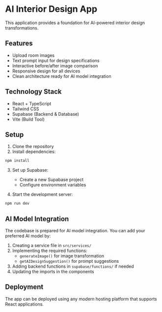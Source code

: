 
# AI Interior Design App

This application provides a foundation for AI-powered interior design transformations.

## Features

- Upload room images
- Text prompt input for design specifications  
- Interactive before/after image comparison
- Responsive design for all devices
- Clean architecture ready for AI model integration

## Technology Stack

- React + TypeScript
- Tailwind CSS
- Supabase (Backend & Database)
- Vite (Build Tool)

## Setup

1. Clone the repository
2. Install dependencies:
```bash
npm install
```

3. Set up Supabase:
   - Create a new Supabase project
   - Configure environment variables

4. Start the development server:
```bash
npm run dev
```

## AI Model Integration

The codebase is prepared for AI model integration. You can add your preferred AI model by:

1. Creating a service file in `src/services/` 
2. Implementing the required functions:
   - `generateImage()` for image transformation
   - `getAIDesignSuggestion()` for prompt suggestions
3. Adding backend functions in `supabase/functions/` if needed
4. Updating the imports in the components

## Deployment

The app can be deployed using any modern hosting platform that supports React applications.

